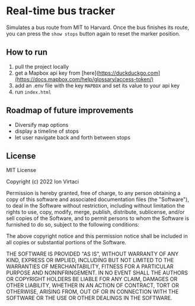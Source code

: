 # Real-time bus tracker
Simulates a bus route from MIT to Harvard. Once the bus finishes its route, you can press the `show stops` button again to reset the marker position.

## How to run
1. pull the project locally
2. get a Mapbox api key from [here](https://duckduckgo.com](https://docs.mapbox.com/help/glossary/access-token/)
3. add an .env file with the key `MAPBOX` and set its value to your api key
4. run `index.html`

## Roadmap of future improvements
- Diversify map options
- display a timeline of stops
- let user navigate back and forth between stops

## License
MIT License

Copyright (c) 2022 Ion Virtaci

Permission is hereby granted, free of charge, to any person obtaining a copy of this software and associated documentation files (the "Software"), to deal in the Software without restriction, including without limitation the rights to use, copy, modify, merge, publish, distribute, sublicense, and/or sell copies of the Software, and to permit persons to whom the Software is furnished to do so, subject to the following conditions:

The above copyright notice and this permission notice shall be included in all copies or substantial portions of the Software.

THE SOFTWARE IS PROVIDED "AS IS", WITHOUT WARRANTY OF ANY KIND, EXPRESS OR IMPLIED, INCLUDING BUT NOT LIMITED TO THE WARRANTIES OF MERCHANTABILITY, FITNESS FOR A PARTICULAR PURPOSE AND NONINFRINGEMENT. IN NO EVENT SHALL THE AUTHORS OR COPYRIGHT HOLDERS BE LIABLE FOR ANY CLAIM, DAMAGES OR OTHER LIABILITY, WHETHER IN AN ACTION OF CONTRACT, TORT OR OTHERWISE, ARISING FROM, OUT OF OR IN CONNECTION WITH THE SOFTWARE OR THE USE OR OTHER DEALINGS IN THE SOFTWARE.
